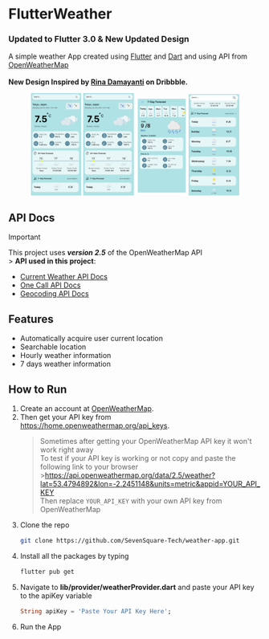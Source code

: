 # FlutterWeather

### Updated to Flutter 3.0 & New Updated Design

A simple weather App created using [Flutter](https://flutter.dev/) and [Dart](https://dart.dev/) and using API from [OpenWeatherMap](https://openweathermap.org/)</br></br>
**New Design Inspired by [Rina Damayanti](https://dribbble.com/shots/23103004-Weather-Mobile-App) on Dribbble.**</br>

<p align="center">
<img src="./1.png" width="20%"></img> 
<img src="./2.png" width="20%"></img> 
<img src="./3.png" width="20%"></img> 
<img src="./4.png" width="20%"></img>
</p>

## API Docs

> [!IMPORTANT]
> This project uses **_version 2.5_** of the OpenWeatherMap API</br> > **API used in this project**:</br>
>
> - [Current Weather API Docs](https://openweathermap.org/current#one)</br>
> - [One Call API Docs](https://openweathermap.org/api/one-call-api#data)</br>
> - [Geocoding API Docs](https://openweathermap.org/api/geocoding-api)</br>

## Features

- Automatically acquire user current location
- Searchable location
- Hourly weather information
- 7 days weather information

## How to Run

1. Create an account at [OpenWeatherMap](https://openweathermap.org/).
2. Then get your API key from https://home.openweathermap.org/api_keys.
   > Sometimes after getting your OpenWeatherMap API key it won't work right away </br>
   > To test if your API key is working or not copy and paste the following link to your browser</br> >https://api.openweathermap.org/data/2.5/weather?lat=53.4794892&lon=-2.2451148&units=metric&appid=YOUR_API_KEY</br>
   > Then replace `YOUR_API_KEY` with your own API key from OpenWeatherMap
3. Clone the repo
   ```sh
   git clone https://github.com/SevenSquare-Tech/weather-app.git
   ```
4. Install all the packages by typing
   ```sh
   flutter pub get
   ```
5. Navigate to **lib/provider/weatherProvider.dart** and paste your API key to the apiKey variable
   ```dart
   String apiKey = 'Paste Your API Key Here';
   ```
6. Run the App
